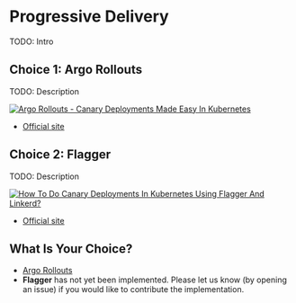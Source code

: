 # Progressive Delivery

TODO: Intro

## Choice 1: Argo Rollouts

TODO: Description

[![Argo Rollouts - Canary Deployments Made Easy In Kubernetes](https://img.youtube.com/vi/84Ky0aPbHvY/0.jpg)](https://youtu.be/84Ky0aPbHvY)
* [Official site](https://argoproj.github.io/rollouts)

## Choice 2: Flagger

TODO: Description

[![How To Do Canary Deployments In Kubernetes Using Flagger And Linkerd?](https://img.youtube.com/vi/NrytqS43dgw/0.jpg)](https://youtu.be/NrytqS43dgw)
* [Official site](https://flagger.app)

## What Is Your Choice?

* [Argo Rollouts](argo-rollouts.md)
* **Flagger** has not yet been implemented. Please let us know (by opening an issue) if you would like to contribute the implementation.
